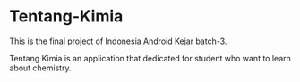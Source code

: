 # Tentang-Kimia
This is the final project of Indonesia Android Kejar batch-3.

Tentang Kimia is an application that dedicated for student who want to learn about chemistry.
